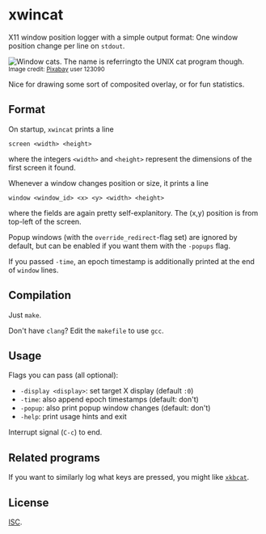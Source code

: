 # xwincat

X11 window position logger with a simple output format: One window position
change per line on `stdout`.

![Window cats. The name is referringto the UNIX cat program though.][1]
<br /><sup>Image credit: [Pixabay][2] user 123090</sup>


Nice for drawing some sort of composited overlay, or for fun statistics.

## Format

On startup, `xwincat` prints a line

    screen <width> <height>

where the integers `<width>` and `<height>` represent the dimensions of the
first screen it found.

Whenever a window changes position or size, it prints a line

    window <window_id> <x> <y> <width> <height>

where the fields are again pretty self-explanitory.  The (x,y) position is from
top-left of the screen.

Popup windows (with the `override_redirect`-flag set) are ignored by default,
but can be enabled if you want them with the `-popups` flag.

If you passed `-time`, an epoch timestamp is additionally printed at the end of
`window` lines.

## Compilation

Just `make`.

Don't have `clang`? Edit the `makefile` to use `gcc`.

## Usage

Flags you can pass (all optional):

 - `-display <display>`: set target X display (default `:0`)
 - `-time`: also append epoch timestamps (default: don't)
 - `-popup`: also print popup window changes (default: don't)
 - `-help`: print usage hints and exit

Interrupt signal (`C-c`) to end.

## Related programs

If you want to similarly log what keys are pressed, you might like
[`xkbcat`][3].

## License

[ISC][4].


[1]: https://cloud.githubusercontent.com/assets/5231746/5329631/5b4f0714-7db8-11e4-8476-921b166ad1c3.jpg
[2]: http://pixabay.com/en/cat-window-sit-pet-masonry-437973/
[3]: https://github.com/anko/xkbcat
[4]: http://opensource.org/licenses/ISC
